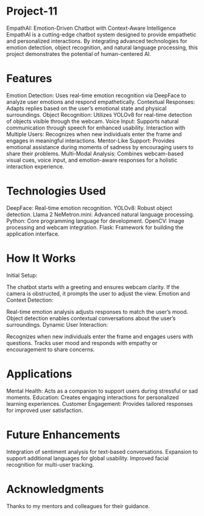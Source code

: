 # Project-11
EmpathAI: Emotion-Driven Chatbot with Context-Aware Intelligence
EmpathAI is a cutting-edge chatbot system designed to provide empathetic and personalized interactions. By integrating advanced technologies for emotion detection, object recognition, and natural language processing, this project demonstrates the potential of human-centered AI.

# Features
Emotion Detection: Uses real-time emotion recognition via DeepFace to analyze user emotions and respond empathetically.
Contextual Responses: Adapts replies based on the user’s emotional state and physical surroundings.
Object Recognition: Utilizes YOLOv8 for real-time detection of objects visible through the webcam.
Voice Input: Supports natural communication through speech for enhanced usability.
Interaction with Multiple Users: Recognizes when new individuals enter the frame and engages in meaningful interactions.
Mentor-Like Support: Provides emotional assistance during moments of sadness by encouraging users to share their problems.
Multi-Modal Analysis: Combines webcam-based visual cues, voice input, and emotion-aware responses for a holistic interaction experience.
# Technologies Used
DeepFace: Real-time emotion recognition.
YOLOv8: Robust object detection.
Llama 2 NeMetron.mini: Advanced natural language processing.
Python: Core programming language for development.
OpenCV: Image processing and webcam integration.
Flask: Framework for building the application interface.
# How It Works
Initial Setup:

The chatbot starts with a greeting and ensures webcam clarity.
If the camera is obstructed, it prompts the user to adjust the view.
Emotion and Context Detection:

Real-time emotion analysis adjusts responses to match the user’s mood.
Object detection enables contextual conversations about the user’s surroundings.
Dynamic User Interaction:

Recognizes when new individuals enter the frame and engages users with questions.
Tracks user mood and responds with empathy or encouragement to share concerns.
# Applications
Mental Health: Acts as a companion to support users during stressful or sad moments.
Education: Creates engaging interactions for personalized learning experiences.
Customer Engagement: Provides tailored responses for improved user satisfaction.
# Future Enhancements
Integration of sentiment analysis for text-based conversations.
Expansion to support additional languages for global usability.
Improved facial recognition for multi-user tracking.
# Acknowledgments
Thanks to my mentors and colleagues for their guidance.
